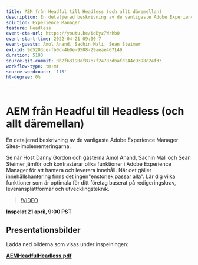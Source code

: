 ```yaml
---
title: AEM från Headful till Headless (och allt däremellan)
description: En detaljerad beskrivning av de vanligaste Adobe Experience Manager Sites-implementeringarna.
solution: Experience Manager
feature: Headless
event-cta-url: https://youtu.be/idByz7WrhbQ
event-start-time: 2022-04-21 09:00-7
event-guests: Amol Anand, Sachin Mali, Sean Steimer
exl-id: 9d5203ce-fb0d-4b0e-9508-29aeae467149
duration: 5193
source-git-commit: 0b2f63198af8767f24783dbafd244c9398c24f33
workflow-type: tm+mt
source-wordcount: '115'
ht-degree: 0%

---
```


# AEM från Headful till Headless (och allt däremellan)

En detaljerad beskrivning av de vanligaste Adobe Experience Manager Sites-implementeringarna.

Se när Host Danny Gordon och gästerna Amol Anand, Sachin Mali och Sean Steimer jämför och kontrasterar olika funktioner i Adobe Experience Manager för att hantera och leverera innehåll. När det gäller innehållshantering finns det ingen&quot;enstorlek passar alla&quot;. Lär dig vilka funktioner som är optimala för ditt företag baserat på redigeringskrav, leveransplattformar och utvecklingsteknik.

>[!VIDEO](https://video.tv.adobe.com/v/342475/?quality=12&learn=on)

**Inspelat 21 april, 9:00 PST**

## Presentationsbilder

Ladda ned bilderna som visas under inspelningen:

**[AEMHeadfulHeadless.pdf](../assets/documents/AEMHeadfulHeadless.pdf)**

